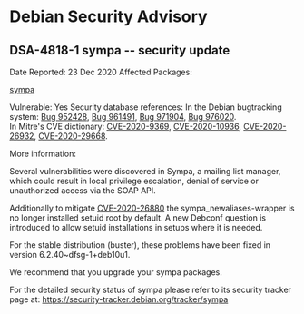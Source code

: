 
Debian Security Advisory
========================


DSA-4818-1 sympa -- security update
-----------------------------------



Date Reported:
23 Dec 2020
Affected Packages:

[sympa](https://packages.debian.org/src:sympa)

Vulnerable:
Yes
Security database references:
In the Debian bugtracking system: [Bug 952428](https://bugs.debian.org/cgi-bin/bugreport.cgi?bug=952428), [Bug 961491](https://bugs.debian.org/cgi-bin/bugreport.cgi?bug=961491), [Bug 971904](https://bugs.debian.org/cgi-bin/bugreport.cgi?bug=971904), [Bug 976020](https://bugs.debian.org/cgi-bin/bugreport.cgi?bug=976020).  
In Mitre's CVE dictionary: [CVE-2020-9369](https://security-tracker.debian.org/tracker/CVE-2020-9369), [CVE-2020-10936](https://security-tracker.debian.org/tracker/CVE-2020-10936), [CVE-2020-26932](https://security-tracker.debian.org/tracker/CVE-2020-26932), [CVE-2020-29668](https://security-tracker.debian.org/tracker/CVE-2020-29668).  

More information:

Several vulnerabilities were discovered in Sympa, a mailing list
manager, which could result in local privilege escalation, denial of
service or unauthorized access via the SOAP API.


Additionally to mitigate [CVE-2020-26880](https://security-tracker.debian.org/tracker/CVE-2020-26880) the sympa\_newaliases-wrapper is no longer installed
setuid root by default. A new Debconf question is introduced to allow
setuid installations in setups where it is needed.


For the stable distribution (buster), these problems have been fixed in
version 6.2.40~dfsg-1+deb10u1.


We recommend that you upgrade your sympa packages.


For the detailed security status of sympa please refer to its security
tracker page at:
<https://security-tracker.debian.org/tracker/sympa>





